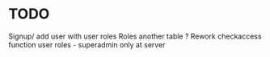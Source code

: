 # TODO
Signup/ add user with user roles
Roles another table ?
Rework checkaccess function
user roles - superadmin only at server